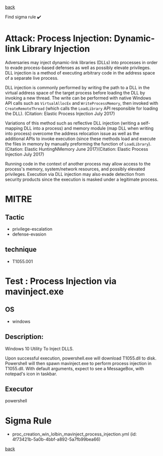 
[back](../index.md)

Find sigma rule :heavy_check_mark: 

# Attack: Process Injection: Dynamic-link Library Injection 

Adversaries may inject dynamic-link libraries (DLLs) into processes in order to evade process-based defenses as well as possibly elevate privileges. DLL injection is a method of executing arbitrary code in the address space of a separate live process.  

DLL injection is commonly performed by writing the path to a DLL in the virtual address space of the target process before loading the DLL by invoking a new thread. The write can be performed with native Windows API calls such as <code>VirtualAllocEx</code> and <code>WriteProcessMemory</code>, then invoked with <code>CreateRemoteThread</code> (which calls the <code>LoadLibrary</code> API responsible for loading the DLL). (Citation: Elastic Process Injection July 2017) 

Variations of this method such as reflective DLL injection (writing a self-mapping DLL into a process) and memory module (map DLL when writing into process) overcome the address relocation issue as well as the additional APIs to invoke execution (since these methods load and execute the files in memory by manually preforming the function of <code>LoadLibrary</code>).(Citation: Elastic HuntingNMemory June 2017)(Citation: Elastic Process Injection July 2017) 

Running code in the context of another process may allow access to the process's memory, system/network resources, and possibly elevated privileges. Execution via DLL injection may also evade detection from security products since the execution is masked under a legitimate process. 

# MITRE
## Tactic
  - privilege-escalation
  - defense-evasion


## technique
  - T1055.001


# Test : Process Injection via mavinject.exe
## OS
  - windows


## Description:
Windows 10 Utility To Inject DLLS.

Upon successful execution, powershell.exe will download T1055.dll to disk. Powershell will then spawn mavinject.exe to perform process injection in T1055.dll.
With default arguments, expect to see a MessageBox, with notepad's icon in taskbar.


## Executor
powershell

# Sigma Rule
 - proc_creation_win_lolbin_mavinject_process_injection.yml (id: 4f73421b-5a0b-4bbf-a892-5a7fb99bea66)



[back](../index.md)
